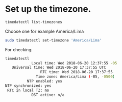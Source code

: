 <!-- TITLE: Linux/Timezone -->

# Set up the timezone.

```sh
timedatectl list-timezones
```

Choose one for example America/Lima

```sh
sudo timedatectl set-timezone 'America/Lima'
```

 For checking
 
 ```sh
timedatectl 
             Local time: Wed 2018-06-20 12:37:55 -05
    Universal time: Wed 2018-06-20 17:37:55 UTC
                 RTC time: Wed 2018-06-20 17:37:55
               Time zone: America/Lima (-05, -0500)
           NTP enabled: yes
NTP synchronized: yes
  RTC in local TZ: no
             DST active: n/a
```
 